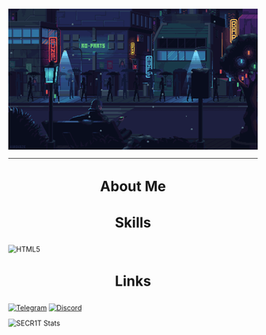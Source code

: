 [![Header](assets/242390524-0c7eb6ed-663b-4ce4-bfbd-18239a38ba1b.gif)](https://www.youtube.com/@SECR1TYT)

---

# <p align="center">**About Me**</p>



# <p align="center">**Skills**</p>

![HTML5](https://img.shields.io/badge/-HTML-090909?style=for-the-badge&logo=html&logoColor=9932cc)

# <p align="center">**Links**</p>

[![Telegram](https://img.shields.io/badge/-Telegram-090909?style=for-the-badge&logo=telegram&logoColor=9932cc)](https://t.me/SECR1T)
[![Discord](https://img.shields.io/badge/-Discord-090909?style=for-the-badge&logo=discord&logoColor=9932cc)](https://discordapp.com/users/541615408155852800/)


![SECR1T Stats](https://github-readme-stats.vercel.app/api?username=SECR1T&show_icons=true&theme=synthwave)
